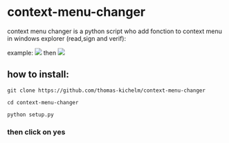 # context-menu-changer

context menu changer is a python script who add fonction to context menu in windows explorer (read,sign and verif):

example:
![](https://zupimages.net/up/20/42/jlnb.png)
then
![](https://zupimages.net/up/20/42/0e1l.png)

## how to install:
````shell
git clone https://github.com/thomas-kichelm/context-menu-changer
````
```shell
cd context-menu-changer
```
```shell
python setup.py
```

### then click on yes

